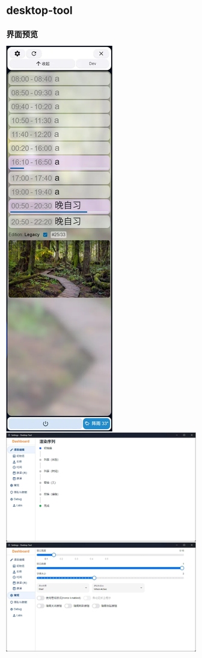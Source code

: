 # desktop-tool

## 界面预览

<img src="assets/image main.webp" alt="Main" style="max-height:80vh" />
<img src="assets/image settings.webp" alt="Settings" />
<img src="assets/image settings display.webp" alt="Display Settings" />
